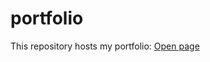# portfolio

This repository hosts my portfolio:
<a href="https://fastest17.github.io/portfolio/app/index.html" target="_blank">Open page<a>
